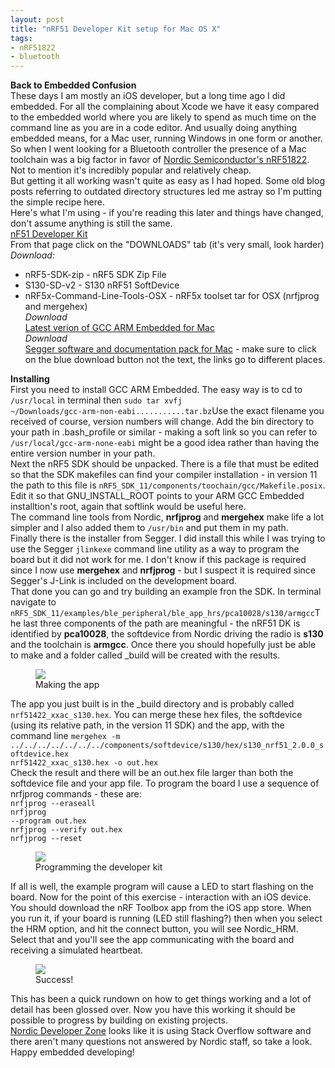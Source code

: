 ```yaml
---
layout: post
title: "nRF51 Developer Kit setup for Mac OS X"
tags:
- nRF51822
- bluetooth
---
```


<meta charset="utf-8"> 

**Back to Embedded Confusion**<br>
These days I am mostly an iOS developer, but a long time ago I did embedded. For all the complaining about Xcode we have it easy compared to the embedded world where you are likely to spend as much time on the command line as you are in a code editor. And usually doing anything embedded means, for a Mac user, running Windows in one form or another.<br>
So when I went looking for a Bluetooth controller the presence of a Mac toolchain was a big factor in favor of <A HREF="https://www.nordicsemi.com/eng/Products/Bluetooth-Smart-Bluetooth-low-energy/nRF51822">Nordic Semiconductor's nRF51822</A>. Not to mention it's incredibly popular and relatively cheap.<br>But getting it all working wasn't quite as easy as I had hoped. Some old blog posts referring to outdated directory structures led me astray so I'm putting the simple recipe here.<br>
Here's what I'm using - if you're reading this later and things have changed, don't assume anything is still the same.<br>
<A HREF="https://www.nordicsemi.com/eng/Products/nRF51-DK">nF51 Developer Kit</A><br>
From that page click on the "DOWNLOADS" tab (it's very small, look harder)<br>
*Download:*<br>
- nRF5-SDK-zip - nRF5 SDK Zip File<br>
- S130-SD-v2 - S130 nRF51 SoftDevice<br>
- nRF5x-Command-Line-Tools-OSX - nRF5x toolset tar for OSX (nrfjprog and mergehex)<br>
*Download*<br>
<A HREF="https://launchpad.net/gcc-arm-embedded">Latest verion of GCC ARM Embedded for Mac</A><br>
*Download*<br>
<A HREF="https://www.segger.com/jlink-software.html">Segger software and documentation pack for Mac</A> - make sure to click on the blue download button not the text, the links go to different places.<br>


**Installing**<br>
First you need to install GCC ARM Embedded. The easy way is to cd to <code>/usr/local</code> in terminal then <code>sudo tar xvfj ~/Downloads/gcc-arm-non-eabi...........tar.bz</code>Use the exact filename you received of course, version numbers will change. Add the bin directory to your path in .bash_profile or similar - making a soft link so you can refer to <code>/usr/local/gcc-arm-none-eabi</code> might be a good idea rather than having the entire version number in your path.<br>
Next the nRF5 SDK should be unpacked. There is a file that must be edited so that the SDK makefiles can find your compiler installation - in version 11 the path to this file is <code>nRF5_SDK_11/components/toochain/gcc/Makefile.posix</code>.<br>
Edit it so that GNU_INSTALL_ROOT points to your ARM GCC Embedded installtion's root, again that softlink would be useful here.<br>
The command line tools from Nordic, <b>nrfjprog</b> and <b>mergehex</b> make life a lot simpler and I also added them to <code>/usr/bin</code> and put them in my path.<br>
Finally there is the installer from Segger. I did install this while I was trying to use the Segger <code>jlinkexe</code> command line utility as a way to program the board but it did not work for me. I don't know if this package is required since I now use <b>mergehex</b> and <b>nrfjprog</b> - but I suspect it is required since Segger's J-Link is included on the development board.<br>
That done you can go and try building an example fron the SDK. In terminal navigate to <code>nRF5_SDK_11/examples/ble_peripheral/ble_app_hrs/pca10028/s130/armgcc</code>The last three components of the path are meaningful - the nRF51 DK is identified by <b>pca10028</b>, the softdevice from Nordic driving the radio is <b>s130</b> and the toolchain is <b>armgcc</b>. Once there you should hopefully just be able to make and a folder called _build will be created with the results.

<figure>
<img src="{{ site.baseurl }}/assets/nRF51822-setup/make.png?raw=true">
<figcaption>Making the app</figcaption>
</figure>

The app you just built is in the _build directory and is probably called <code>nrf51422_xxac_s130.hex</code>. You can merge these hex files, the softdevice (using its relative path, in the version 11 SDK) and the app, with the command line <code>mergehex -m ../../../../../../../components/softdevice/s130/hex/s130_nrf51_2.0.0_softdevice.hex nrf51422_xxac_s130.hex -o out.hex</code><br>
Check the result and there will be an out.hex file larger than both the softdevice file and your app file.
To program the board I use a sequence of nrfjprog commands - these are:<br>
<code>nrfjprog --eraseall</code><br>
<code>nrfjprog --program out.hex</code><br>
<code>nrfjprog --verify out.hex</code><br>
<code>nrfjprog --reset</code><br>

<figure>
<img src="{{ site.baseurl }}/assets/nRF51822-setup/programming.png?raw=true">
<figcaption>Programming the developer kit</figcaption>
</figure>

If all is well, the example program will cause a LED to start flashing on the board. Now for the point of this exercise - interaction with an iOS device. You should download the nRF Toolbox app from the iOS app store. When you run it, if your board is running (LED still flashing?) then when you select the HRM option, and hit the connect button, you will see Nordic_HRM. Select that and you'll see the app communicating with the board and receiving a simulated heartbeat.<br>
<figure>
<img src="{{ site.baseurl }}/assets/nRF51822-setup/success.jpg?raw=true">
<figcaption>Success!</figcaption>
</figure>
This has been a quick rundown on how to get things working and a lot of detail has been glossed over. Now you have this working it should be possible to progress by building on existing projects.<br>
<A HREF="https://devzone.nordicsemi.com/questions">Nordic Developer Zone</A> looks like it is using Stack Overflow software and there aren't many questions not answered by Nordic staff, so take a look. Happy embedded developing!


